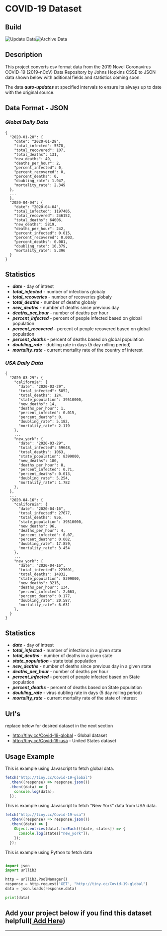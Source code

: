 # COVID-19 Dataset

## **Build**

![Update Data](https://github.com/TuTomasz/Covid19-Dataset/workflows/Update%20Data/badge.svg)![Archive Data](https://github.com/TuTomasz/Covid19-Dataset/workflows/Archive%20Data/badge.svg)

## **Description**

This project converts csv format data from the 2019 Novel Coronavirus COVID-19 (2019-nCoV) Data Repository by Johns Hopkins CSSE to JSON data shown below with aditional fields and statistics coming soon.

The data **_auto-updates_** at specified intervals to ensure its always up to date with the original source.

## **Data Format - JSON**

### **_Global Daily Data_**

```YML
{
  "2020-01-28": {
    "date": "2020-01-28",
    "total_infected": 5578,
    "total_recovered": 107,
    "total_deaths": 131,
    "new_deaths": 49,
    "deaths_per_hour": 2,
    "percent_infected": 0,
    "percent_recovered": 0,
    "percent_deaths": 0,
    "doubling_rate": 1.947,
    "mortality_rate": 2.349
  },
  ...
  },
  "2020-04-04": {
    "date": "2020-04-04",
    "total_infected": 1197405,
    "total_recovered": 246152,
    "total_deaths": 64606,
    "new_deaths": 5819,
    "deaths_per_hour": 242,
    "percent_infected": 0.015,
    "percent_recovered": 0.003,
    "percent_deaths": 0.001,
    "doubling_rate": 10.379,
    "mortality_rate": 5.396
  }
}
```

## **Statistics**

- **_date_** - day of intrest
- **_total_infected_** - number of infections globaly
- **_total_recoveries_** - number of recoveries globaly
- **_total_deaths_** - number of deaths globaly
- **_new_deaths_** - number of deaths since previous day
- **_deaths_per_hour_** - number of deaths per hour
- **_percent_infected_** - percent of people infected based on global population
- **_percent_recovered_** - percent of people recovered based on global population
- **_percent_deaths_** - percent of deaths based on global population
- **_doubling_rate_** - dubling rate in days (5 day rolling period)
- **_mortality_rate_** - current mortality rate of the country of interest

### **_USA Daily Data_**

```YML
{
  "2020-03-29": {
    "california": {
      "date": "2020-03-29",
      "total_infected": 5852,
      "total_deaths": 124,
      "state_population": 39510000,
      "new_deaths": 14,
      "deaths_per_hour": 1,
      "percent_infected": 0.015,
      "percent_deaths": 0,
      "doubling_rate": 5.182,
      "mortality_rate": 2.119
    },
    ...
    "new_york": {
      "date": "2020-03-29",
      "total_infected": 59648,
      "total_deaths": 1063,
      "state_population": 8399000,
      "new_deaths": 180,
      "deaths_per_hour": 8,
      "percent_infected": 0.71,
      "percent_deaths": 0.013,
      "doubling_rate": 5.254,
      "mortality_rate": 1.782
    },
  },
  ...
  "2020-04-16": {
    "california": {
      "date": "2020-04-16",
      "total_infected": 27677,
      "total_deaths": 956,
      "state_population": 39510000,
      "new_deaths": 96,
      "deaths_per_hour": 4,
      "percent_infected": 0.07,
      "percent_deaths": 0.002,
      "doubling_rate": 17.859,
      "mortality_rate": 3.454
    },
    ...
    "new_york": {
      "date": "2020-04-16",
      "total_infected": 223691,
      "total_deaths": 14832,
      "state_population": 8399000,
      "new_deaths": 3215,
      "deaths_per_hour": 134,
      "percent_infected": 2.663,
      "percent_deaths": 0.177,
      "doubling_rate": 20.587,
      "mortality_rate": 6.631
    },
  }
}
```

## **Statistics**

- **_date_** - day of intrest
- **_total_infected_** - number of infections in a given state
- **_total_deaths_** - number of deaths in a given state
- **_state_population_** - state total population
- **_new_deaths_** - number of deaths since previous day in a given state
- **_deaths_per_hour_** - number of deaths per hour
- **_percent_infected_** - percent of people infected based on State population
- **_percent_deaths_** - percent of deaths based on State population
- **_doubling_rate_** - virus dubling rate in days (5 day rolling period)
- **_mortality_rate_** - current mortality rate of the state of interest

## **Url's**

replace below for desired dataset in the next section

- http://tiny.cc/Covid-19-global - Global dataset
- http://tiny.cc/Covid-19-usa - United States dataset

## **Usage Example**

This is example using Javascript to fetch global data.

```javascript
fetch("http://tiny.cc/Covid-19-global")
  .then((response) => response.json())
  .then((data) => {
    console.log(data);
  });
```

This is example using Javascript to fetch "New York" data from USA data.

```javascript
fetch("http://tiny.cc/Covid-19-usa")
  .then((response) => response.json())
  .then((data) => {
    Object.entries(data).forEach(([date, states]) => {
      console.log(states["new_york"]);
    });
  });
```

This is example using Python to fetch data

```python

import json
import urllib3

http = urllib3.PoolManager()
response = http.request('GET', "http://tiny.cc/Covid-19-global")
data = json.loads(response.data)

print(data)

```

## Add your project below if you find this dataset helpfull([ Add Here](https://github.com/TuTomasz/Covid19-API/edit/master/README.md))

---
